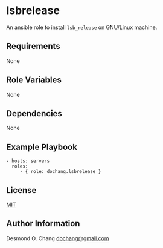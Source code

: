 lsbrelease
==========

An ansible role to install `lsb_release` on GNU/Linux machine.

Requirements
------------

None

Role Variables
--------------

None

Dependencies
------------

None

Example Playbook
----------------

    - hosts: servers
      roles:
         - { role: dochang.lsbrelease }

License
-------

[MIT](http://dochang.mit-license.org/)

Author Information
------------------

Desmond O. Chang <dochang@gmail.com>
